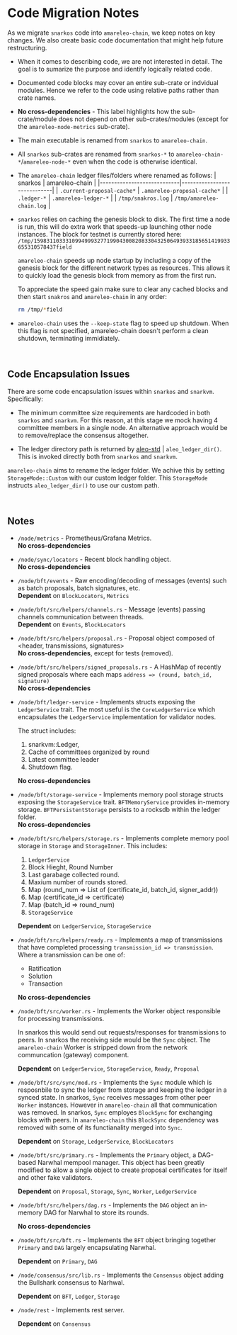 # Code Migration Notes

As we migrate `snarkos` code into `amareleo-chain`, we keep notes on key changes. We also create basic code documentation that might help future restructuring. 

* When it comes to describing code, we are not interested in detail. The goal is to sumarize the purpose and identify logically related code.

* Documented code blocks may cover an entire sub-crate or indvidual modules. Hence we refer to the code using relative paths rather than crate names.

* __No cross-dependencies__ - This label highlights how the sub-crate/module does not depend on other sub-crates/modules (except for the `amareleo-node-metrics` sub-crate).

* The main executable is renamed from `snarkos` to `amareleo-chain`.

* All `snarkos` sub-crates are renamed from `snarkos-*` to `amareleo-chain-*`/`amareleo-node-*` even when the code is otherwise identical. 

* The `amareleo-chain` ledger files/folders where renamed as follows:
    | snarkos                    | amareleo-chain              |
    |----------------------------|-----------------------------|
    | `.current-proposal-cache*` | `.amareleo-proposal-cache*` |
    | `.ledger-*`                | `.amareleo-ledger-*`        |
    | `/tmp/snakros.log`         | `/tmp/amareleo-chain.log`   |


* `snarkos` relies on caching the genesis block to disk. The first time a node is run, this will do extra work that speeds-up launching other node instances. The block for testnet is currently stored here: <BR />
    `/tmp/15983110333109949993277199043008208330432506493933185651419933655310578437field`

    `amareleo-chain` speeds up node startup by including a copy of the genesis block for the different network types as resources. This allows it to quickly load the genesis block from memory as from the first run.

    To appreciate the speed gain make sure to clear any cached blocks and then start `snakros` and `amareleo-chain` in any order:
    ```BASH
    rm /tmp/*field
    ```

* `amareleo-chain` uses the `--keep-state` flag to speed up shutdown. When this flag is not specified, amareleo-chain doesn't perform a clean shutdown, terminating immidiately.

<BR />

## Code Encapsulation Issues

There are some code encapsulation issues within `snarkos` and `snarkvm`. Specifically:

* The minimum committee size requirements are hardcoded in both `snarkos` and `snarkvm`. 
For this reason, at this stage we mock having 4 committee members in a single node. 
An alternative approach would be to remove/replace the consensus altogether.

* The ledger directory path is returned by [aleo-std](https://github.com/ProvableHQ/aleo-std) | `aleo_ledger_dir()`. This is invoked directly both from `snarkos` and `snarkvm`. <BR />

`amareleo-chain` aims to rename the ledger folder. We achive this by setting `StorageMode::Custom` with our custom ledger folder. This `StorageMode` instructs `aleo_ledger_dir()` to use our custom path.

<BR />

## Notes

* `/node/metrics` - Prometheus/Grafana Metrics. <BR />
    __No cross-dependencies__

* `/node/sync/locators` - Recent block handling object. <BR />
    __No cross-dependencies__

* `/node/bft/events` - Raw encoding/decoding of messages (events) such as 
    batch proposals, batch signatures, etc.  <BR />
    __Dependent__ on `BlockLocators`, `Metrics`

*  `/node/bft/src/helpers/channels.rs` - Message (events) passing channels communication 
    between threads.  <BR />
    __Dependent__ on `Events`, `BlockLocators`

*  `/node/bft/src/helpers/proposal.rs` - Proposal object composed of 
    &lt;header, transmissions, signatures&gt; <BR />
    __No cross-dependencies__, except for tests (removed).

*  `/node/bft/src/helpers/signed_proposals.rs` -  A HashMap of recently signed proposals 
    where each maps `address => (round, batch_id, signature)`  <BR />
    __No cross-dependencies__

*  `/node/bft/ledger-service` - Implements structs exposing the `LedgerService`
    trait. The most useful is the `CoreLedgerService` which encapsulates the
    `LedgerService` implementation for validator nodes. 

    The struct includes:
    1. snarkvm::Ledger, 
    2. Cache of committees organized by round
    3. Latest committee leader
    4. Shutdown flag.
    
    __No cross-dependencies__

* `/node/bft/storage-service` - Implements memory pool storage structs exposing the 
    `StorageService` trait. `BFTMemoryService` provides in-memory storage. 
    `BFTPersistentStorage` persists to a rocksdb within the ledger folder. <BR />
    __No cross-dependencies__


* `/node/bft/src/helpers/storage.rs` - Implements complete memory pool storage in 
    `Storage` and `StorageInner`. This includes:
    1. `LedgerService`
    2. Block Hieght, Round Number
    3. Last garabage collected round.
    4. Maxium number of rounds stored.
    5. Map (round_num => List of (certificate_id, batch_id, signer_addr))
    6. Map (certificate_id => certificate)
    7. Map (batch_id => round_num)
    8. `StorageService`

    __Dependent__ on `LedgerService`, `StorageService`


* `/node/bft/src/helpers/ready.rs` - Implements a map of transmissions that have completed processing `transmission_id => transmission`. Where a transmission can be one of: <BR />
    * Ratification 
    * Solution
    * Transaction

    __No cross-dependencies__


* `/node/bft/src/worker.rs` - Implements the Worker object responsible for processing transmissions. 

    In snarkos this would send out requests/responses for transmissions to peers. In snarkos the receiving side would be the `Sync` object. The `amareleo-chain` Worker is stripped down from the network communcation (gateway) component.

    __Dependent__ on `LedgerService`, `StorageService`, `Ready`, `Proposal`


* `/node/bft/src/sync/mod.rs` - Implements the `Sync` module which is resposnbile to sync the ledger from storage and keeping the ledger in a synced state. In snarkos, `Sync` receives messages from other peer `Worker` instances. However in `amareleo-chain` all that communication was removed. In snarkos, `Sync` employes `BlockSync` for exchanging blocks with peers. In `amareleo-chain` this `BlockSync` dependency was removed with some of its functianality merged into `Sync`.

    __Dependent__ on `Storage`, `LedgerService`, `BlockLocators`


* `/node/bft/src/primary.rs` - Implements the `Primary` object, a DAG-based Narwhal mempool manager. This object has been greatly modified to allow a single object to create proposal certificates for itself and other fake validators.

    __Dependent__ on `Proposal`, `Storage`, `Sync`,  `Worker`, `LedgerService`


* `/node/bft/src/helpers/dag.rs` - Implements the `DAG` object an in-memory DAG for Narwhal to store its rounds.

    __No cross-dependencies__


* `/node/bft/src/bft.rs` - Implements the `BFT` object bringing together `Primary` and `DAG` largely encapsulating Narwhal.

    __Dependent__ on `Primary`, `DAG`


* `/node/consensus/src/lib.rs` -  Implements the `Consensus` object adding the Bullshark consensus to Narhwal.

    __Dependent__ on `BFT`, `Ledger`, `Storage`


* `/node/rest` - Implements rest server.

    __Dependent__ on `Consensus`
